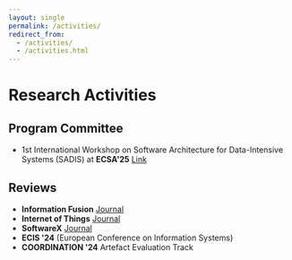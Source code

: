 ```yaml
---
layout: single
permalink: /activities/
redirect_from: 
  - /activities/
  - /activities.html
---
```


# Research Activities

## Program Committee

- 1st International Workshop on Software Architecture for Data-Intensive Systems (SADIS) at **ECSA'25** [Link](https://sadis2025.smartarch.cz/index.html)

## Reviews

- **Information Fusion** [Journal](https://www.sciencedirect.com/journal/information-fusion)
- **Internet of Things** [Journal](https://www.sciencedirect.com/journal/internet-of-things)
- **SoftwareX** [Journal](https://www.sciencedirect.com/journal/softwarex)
- **ECIS '24** (European Conference on Information Systems)
- **COORDINATION '24** Artefact Evaluation Track
